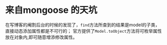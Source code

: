 # 来自mongoose 的天坑

在写博客的阉割后台的时候的发现了，`find`方法所查到的结果是model的子类， 直接动态添加属性都是不可行的；
官方提供了`Model.toObject`方法将可枚举属性放在对象内,即可随意增添修改属性。